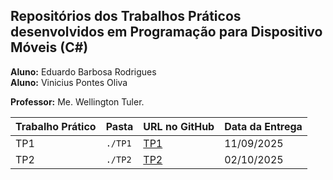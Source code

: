 ## Repositórios dos Trabalhos Práticos desenvolvidos em Programação para Dispositivo Móveis (C#)

**Aluno:** Eduardo Barbosa Rodrigues  
**Aluno:** Vinicius Pontes Oliva

**Professor:** Me. Wellington Tuler.

| Trabalho Prático | Pasta   | URL no GitHub                                                      | Data da Entrega |
| ---------------- | ------- | ------------------------------------------------------------------ | --------------- |
| TP1              | `./TP1` | [TP1](https://github.com/duduardo13/Programa-o-para-Dispositivos-/tree/main/TP2) | 11/09/2025      |
| TP2              | `./TP2` | [TP2](https://github.com/duduardo13/Programa-o-para-Dispositivos-/tree/main/TP1) | 02/10/2025      |